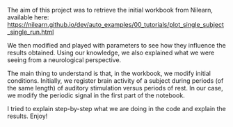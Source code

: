 The aim of this project was to retrieve the initial workbook from Nilearn, available here: https://nilearn.github.io/dev/auto_examples/00_tutorials/plot_single_subject_single_run.html

We then modified and played with parameters to see how they influence the results obtained. Using our knowledge, we also explained what we were seeing from a neurological perspective.

The main thing to understand is that, in the workbook, we modify initial conditions. Initially, we register brain activity of a subject during periods (of the same length) of auditory stimulation versus periods of rest. In our case, we modify the periodic signal in the first part of the notebook.

I tried to explain step-by-step what we are doing in the code and explain the results. Enjoy!
